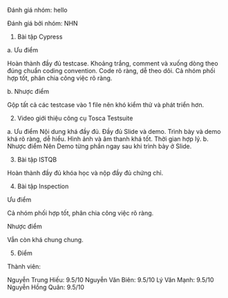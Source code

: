Đánh giá nhóm: hello

Đánh giá bởi nhóm: NHN

1.	Bài tập Cypress

a. Ưu điểm

Hoàn thành đầy đủ testcase.
Khoảng trắng, comment và xuống dòng theo đúng chuẩn coding convention.
Code rõ ràng, dễ theo dõi.
Cả nhóm phối hợp tốt, phân chia công việc rõ ràng.

b.	Nhược điểm

Gộp tất cả các testcase vào 1 file nên khó kiểm thử và phát triển hơn.

2.	Video giới thiệu công cụ Tosca Testsuite

a. Ưu điểm
	Nội dung khá đầy đủ.
	Đầy đủ Slide và demo.
	Trình bày và demo khá rõ ràng, dễ hiểu.
	Hình ảnh và âm thanh khá tốt.
	Thời gian hợp lý.
b.	Nhược điểm
	Nên Demo từng phần ngay sau khi trình bày ở Slide.

3. Bài tập ISTQB

Hoàn thành đầy đủ khóa học và nộp đầy đủ chứng chỉ.

4. Bài tập Inspection

Ưu điểm

Cả nhóm phối hợp tốt, phân chia công việc rõ ràng.

Nhược điểm

Vẫn còn khá chung chung.


5.	Điểm

Thành viên:

Nguyễn Trung Hiếu: 9.5/10 
Nguyễn Văn Biên: 9.5/10 
Lý Văn Mạnh: 9.5/10 
Nguyễn Hồng Quân: 9.5/10